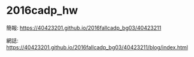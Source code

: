 # 2016cadp_hw

簡報: https://40423201.github.io/2016fallcadp_bg03/40423211

網誌: https://40423201.github.io/2016fallcadp_bg03/40423211/blog/index.html
